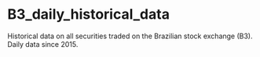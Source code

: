 # B3_daily_historical_data
Historical data on all securities traded on the Brazilian stock exchange (B3). Daily data since 2015.
